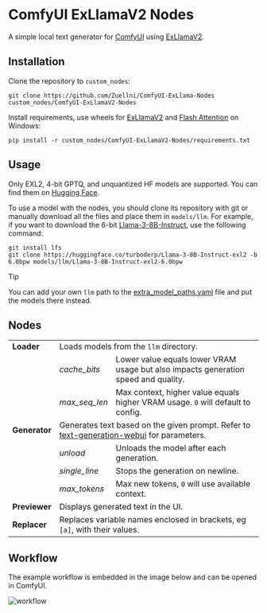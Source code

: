 # ComfyUI ExLlamaV2 Nodes
A simple local text generator for [ComfyUI](https://github.com/comfyanonymous/ComfyUI) using [ExLlamaV2](https://github.com/turboderp/exllamav2).

## Installation
Clone the repository to `custom_nodes`:
```
git clone https://github.com/Zuellni/ComfyUI-ExLlama-Nodes custom_nodes/ComfyUI-ExLlamaV2-Nodes
```

Install requirements, use wheels for [ExLlamaV2](https://github.com/turboderp/exllamav2/releases/latest) and [Flash Attention](https://github.com/bdashore3/flash-attention/releases/latest) on Windows:
```
pip install -r custom_nodes/ComfyUI-ExLlamaV2-Nodes/requirements.txt
```

## Usage
Only EXL2, 4-bit GPTQ, and unquantized HF models are supported. You can find them on [Hugging Face](https://huggingface.co).

To use a model with the nodes, you should clone its repository with git or manually download all the files and place them in `models/llm`.
For example, if you want to download the 6-bit [Llama-3-8B-Instruct](https://huggingface.co/turboderp/Llama-3-8B-Instruct-exl2), use the following command:
```
git install lfs
git clone https://huggingface.co/turboderp/Llama-3-8B-Instruct-exl2 -b 6.0bpw models/llm/Llama-3-8B-Instruct-exl2-6.0bpw
```
> [!TIP]
> You can add your own `llm` path to the [extra_model_paths.yaml](https://github.com/comfyanonymous/ComfyUI/blob/master/extra_model_paths.yaml.example) file and put the models there instead.

## Nodes
<table>
  <tr>
    <td><b>Loader</b></td>
    <td colspan="2">Loads models from the <code>llm</code> directory.</td>
  </tr>
  <tr>
    <td></td>
    <td><i>cache_bits</i></td>
    <td>Lower value equals lower VRAM usage but also impacts generation speed and quality.</td>
  </tr>
  <tr>
    <td></td>
    <td><i>max_seq_len</i></td>
    <td>Max context, higher value equals higher VRAM usage. <code>0</code> will default to config.</td>
  </tr>
  <tr>
    <td><b>Generator</b></td>
    <td colspan="2">Generates text based on the given prompt. Refer to <a href="https://github.com/oobabooga/text-generation-webui/wiki/03-%E2%80%90-Parameters-Tab#parameters-description">text-generation-webui</a> for parameters.</td>
  </tr>
  <tr>
    <td></td>
    <td><i>unload</i></td>
    <td>Unloads the model after each generation.</td>
  </tr>
  <tr>
    <td></td>
    <td><i>single_line</i></td>
    <td>Stops the generation on newline.</td>
  </tr>
  <tr>
    <td></td>
    <td><i>max_tokens</i></td>
    <td>Max new tokens, <code>0</code> will use available context.</td>
  </tr>
  <tr>
    <td><b>Previewer</b></td>
    <td colspan="2">Displays generated text in the UI.</td>
  </tr>
  <tr>
    <td><b>Replacer</b></td>
    <td colspan="2">Replaces variable names enclosed in brackets, eg <code>[a]</code>, with their values.</td>
  </tr>
</table>

## Workflow
The example workflow is embedded in the image below and can be opened in ComfyUI.

![workflow](https://github.com/Zuellni/ComfyUI-ExLlama-Nodes/assets/123005779/bf688acb-6f7a-4410-98ff-cf22b6937ae7)
